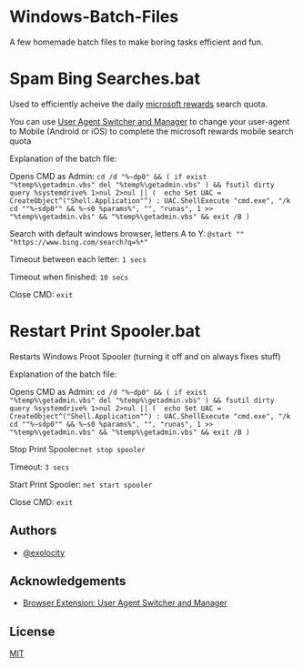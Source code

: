 # Windows-Batch-Files
A few homemade batch files to make boring tasks efficient and fun.

# Spam Bing Searches.bat 
Used to efficiently acheive the daily [microsoft rewards](https://www.microsoft.com/en-AU/rewards) search quota. 

You can use [User Agent Switcher and Manager](https://add0n.com/useragent-switcher.html) to change your user-agent to Mobile (Android or iOS) to complete the microsoft rewards mobile search quota  


Explanation of the batch file:

Opens CMD as Admin: `cd /d "%~dp0" && ( if exist "%temp%\getadmin.vbs" del "%temp%\getadmin.vbs" ) && fsutil dirty query %systemdrive% 1>nul 2>nul || (  echo Set UAC = CreateObject^("Shell.Application"^) : UAC.ShellExecute "cmd.exe", "/k cd ""%~sdp0"" && %~s0 %params%", "", "runas", 1 >> "%temp%\getadmin.vbs" && "%temp%\getadmin.vbs" && exit /B )`

Search with default windows browser, letters A to Y: `@start "" "https://www.bing.com/search?q=%*"`

Timeout between each letter: `1 secs`

Timeout when finished: `10 secs`

Close CMD: `exit`


# Restart Print Spooler.bat 
Restarts Windows Proot Spooler (turning it off and on always fixes stuff)

Explanation of the batch file:

Opens CMD as Admin: `cd /d "%~dp0" && ( if exist "%temp%\getadmin.vbs" del "%temp%\getadmin.vbs" ) && fsutil dirty query %systemdrive% 1>nul 2>nul || (  echo Set UAC = CreateObject^("Shell.Application"^) : UAC.ShellExecute "cmd.exe", "/k cd ""%~sdp0"" && %~s0 %params%", "", "runas", 1 >> "%temp%\getadmin.vbs" && "%temp%\getadmin.vbs" && exit /B )`

Stop Print Spooler:`net stop spooler`

Timeout: `3 secs`

Start Print Spooler: `net start spooler` 

Close CMD: `exit`



## Authors

- [@exolocity](https://www.github.com/exolocity)


## Acknowledgements

 - [Browser Extension: User Agent Switcher and Manager](https://add0n.com/useragent-switcher.html)

## License

[MIT](https://choosealicense.com/licenses/mit/)

